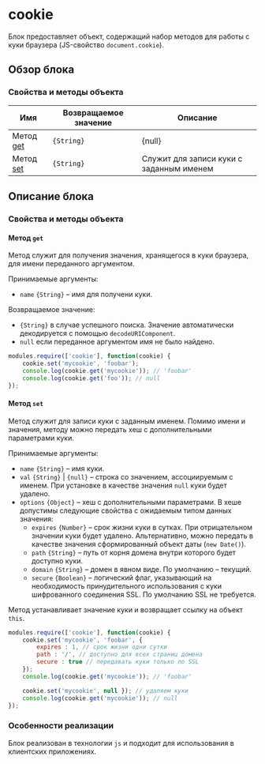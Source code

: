 # cookie

Блок предоставляет объект, содержащий набор методов для работы с куки браузера (JS-свойство `document.cookie`).

## Обзор блока

### Свойства и методы объекта

| Имя | Возвращаемое значение | Описание |
| -------- | --- | -------- |
| Метод <a href="#fields-get">get</a> | <code>{String} | {null}</code> | Cлужит для получения значения, хранящегося в куки браузера |
| Метод <a href="#fields-set">set</a> | <code>{String}</code> | Cлужит для записи куки с заданным именем |

## Описание блока

<a name="fields"></a>
### Свойства и методы объекта

<a name="fields-get"></a>
#### Метод `get`

Метод служит для получения значения, хранящегося в куки браузера, для имени переданного аргументом.

Принимаемые аргументы:

* `name` `{String}` – имя для получени куки.

Возвращаемое значение:

* `{String}` в случае успешного поиска. Значение автоматически декодируется с помощью `decodeURIComponent`.
* `null` если переданное аргументом имя не было найдено.

```js
modules.require(['cookie'], function(cookie) {
    cookie.set('mycookie', 'foobar');
    console.log(cookie.get('mycookie')); // 'foobar'
    console.log(cookie.get('foo')); // null
});
```

<a name="fields-set"></a>
#### Метод `set`

Метод служит для записи куки с заданным именем. Помимо имени и значения, методу можно передать хеш с дополнительными параметрами куки.

Принимаемые аргументы:

* `name` `{String}` – имя куки.
* `val` `{String}` | `{null}` – строка со значением, ассоциируемым с именем. При установке в качестве значения `null` куки будет удалено.
* `options` `{Object}` – хеш с дополнительными параметрами. В хеше допустимы следующие свойства с ожидаемым типом данных значения:
    * `expires` `{Number}` – срок жизни куки в сутках. При отрицательном значении куки будет удалено. Альтернативно, можно передать в качестве значения сформированный объект даты (`new Date()`).
    * `path` `{String}` – путь от корня домена внутри которого будет доступно куки.
    * `domain` `{String}` – домен в явном виде. По умолчанию – текущий.
    * `secure` `{Boolean}` – логический флаг, указывающий на необходимость принудительного использования с куки шифрованного соединения SSL. По умолчанию SSL не требуется.

Метод устанавливает значение куки и возвращает ссылку на объект `this`.

```js
modules.require(['cookie'], function(cookie) {
    cookie.set('mycookie', 'foobar', {
        expires : 1, // срок жизни одни сутки
        path : '/', // доступно для всех страниц домена
        secure : true // передавать куки только по SSL
    });
    console.log(cookie.get('mycookie')); // 'foobar'

    cookie.set('mycookie', null }); // удаляем куки
    console.log(cookie.get('mycookie')); // null
});
```

<a name="implement"></a>
### Особенности реализации

Блок реализован в технологии `js` и подходит для использования в клиентских приложениях.

